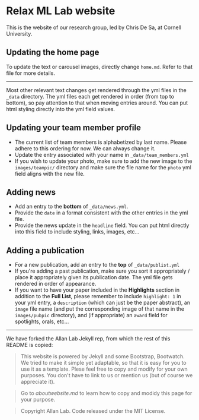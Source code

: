 # Relax ML Lab website

This is the website of our research group, led by Chris De Sa, at Cornell University.

## Updating the home page
To update the text or carousel images, directly change `home.md`. Refer to that file for more details.

---
Most other relevant text changes get rendered through the yml files in the `_data` directory. The yml files each get rendered in order (from top to bottom), so pay attention to that when moving entries around. You can put html styling directly into the yml field values.

## Updating your team member profile
- The current list of team members is alphabetized by last name. Please adhere to this ordering for now. We can always change it.
- Update the entry associated with your name in `_data/team_members.yml`
- If you wish to update your photo, make sure to add the new image to the `images/teampic/` directory and make sure the file name for the `photo` yml field aligns with the new file. 

## Adding news
- Add an entry to the **bottom** of `_data/news.yml`.
- Provide the `date` in a format consistent with the other entries in the yml file.
- Provide the news update in the `headline` field. You can put html directly into this field to include styling, links, images, etc...	

## Adding a publication
- For a new publication, add an entry to the **top** of `_data/publist.yml`
- If you're adding a past publication, make sure you sort it appropriately / place it appropriately given its publication date. The yml file gets rendered in order of appearance.
- If you want to have your paper included in the **Highlights** section in addition to the **Full List**, please remember to include `highlight: 1` in your yml entry, a `description` (which can just be the paper abstract), an `image` file name (and put the corresponding image of that name in the `images/pubpic` directory), and (if appropriate) an `award` field for spotlights, orals, etc...

---
We have forked the Allan Lab Jekyll rep, from which the rest of this README is copied:

>This website is powered by Jekyll and some Bootstrap, Bootwatch. We tried to make it simple yet adaptable, so that it is easy for you to use it as a template. Plese feel free to copy and modify for your own purposes.  You don't have to link to us or mention us (but of course we appreciate it).

>Go to *aboutwebsite.md*  to learn how to copy and modidy this page for your purpose. 


>Copyright Allan Lab. Code released under the MIT License.

